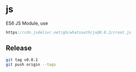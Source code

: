 # js
ES6 JS Module, use
```js
https://cdn.jsdelivr.net/gh/whatsauth/js@0.0.2/croot.js
```


## Release
```sh
git tag v0.0.1
git push origin --tags
```